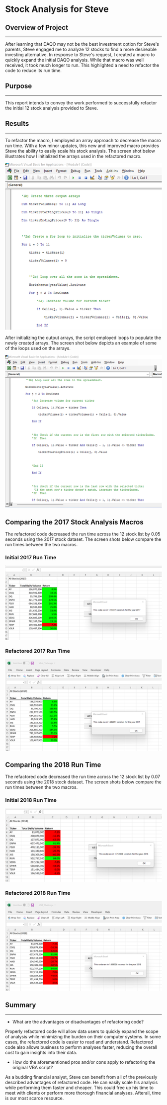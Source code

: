 # Stock Analysis for Steve

## Overview of Project
---
After learning that DAQO may not be the best investment option for Steve's parents, Steve engaged me to analyze 12 stocks to find a more desireable investing alternative.  In response to Steve's request, I created a macro to quickly expand the initial DAQO analysis.  While that macro was well received, it took much longer to run.  This highlighted a need to refactor the code to reduce its run time.

## Purpose
---
This report intends to convey the work performed to successfully refactor the initial 12 stock analysis provided to Steve.

## Results
---
To refactor the macro, I employed an array approach to decrease the macro run time.  With a few minor updates, this new and improved macro provides Steve the ability to easily scale his stock analysis.  The screen shot below illustrates how I initialized the arrays used in the refactored macro.

![VBA_Challenge_Array_Script.png](Resources/VBA_Challenge_Array_Script.png)

After initializing the output arrays, the script employed loops to populate the newly created arrays.  The screen shot below depicts an example of some of the loops used on the arrays.

![VBA_Challenge_Array_Loops.png](Resources/VBA_Challenge_Array_Loops.png)

## Comparing the 2017 Stock Analysis Macros

The refactored code decreased the run time across the 12 stock list by 0.05 seconds using the 2017 stock dataset.  The screen shots below compare the run times between the two macros.

### Initial 2017 Run Time

![VBA_Challenge_Initial2017.png](Resources/VBA_Challenge_Initial2017.png)

### Refactored 2017 Run Time

![VBA_Challenge_2017.png](Resources/VBA_Challenge_2017.png)

## Comparing the 2018 Run Time

The refactored code decreased the run time across the 12 stock list by 0.07 seconds using the 2018 stock dataset.  The screen shots below compare the run times between the two macros.

### Initial 2018 Run Time

![VBA_Challenge_Initial2018.png](Resources/VBA_Challenge_Initial2018.png)

### Refactored 2018 Run Time

![VBA_Challenge_2018.png](Resources/VBA_Challenge_2018.png)

## Summary
---
- What are the advantages or disadvantages of refactoring code?

Properly refactored code will allow data users to quickly expand the scope of analysis while minimizing the burden on their computer systems.  In some cases, the refactored code is easier to read and understand.  Refactored code also allows business to perform analyses faster, reducing the overall cost to gain insights into their data.

- How do the aforementioned pros and/or cons apply to refactoring the original VBA script?

As a budding financial analyst, Steve can benefit from all of the previously described advantages of refactored code.  He can easily scale his analysis while performing them faster and cheaper.  This could free up his time to meet with clients or perform more thorough financial analyses.  Afterall, time is our most scarce resource.    
